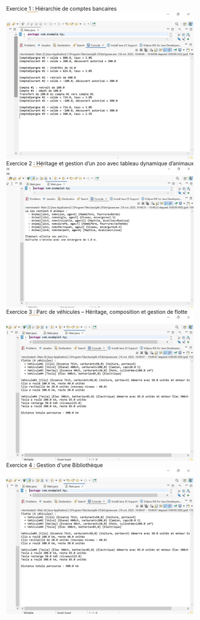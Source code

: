Exercice 1 : Hiérarchie de comptes bancaires
![image alt](https://github.com/ASMALAOUY/tp5.java/blob/main/Capture%20d%E2%80%99%C3%A9cran%202025-10-18%20104728.jpg?raw=true)
Exercice 2 : Héritage et gestion d’un zoo avec tableau dynamique d’animaux
![image alt](https://github.com/ASMALAOUY/tp5.java/blob/main/Capture%20d%E2%80%99%C3%A9cran%202025-10-18%20104857.jpg?raw=true)
Exercice 3 : Parc de véhicules – Héritage, composition et gestion de flotte
![image alt](https://raw.githubusercontent.com/ASMALAOUY/tp5.java/4f70b7fb393626b1551f30b90bfd12174604b5a6/Capture%20d%E2%80%99%C3%A9cran%202025-10-18%20105011.jpg)
Exercice 4 : Gestion d'une Bibliothèque
![image alt](https://raw.githubusercontent.com/ASMALAOUY/tp5.java/4f70b7fb393626b1551f30b90bfd12174604b5a6/Capture%20d%E2%80%99%C3%A9cran%202025-10-18%20105011.jpg)

